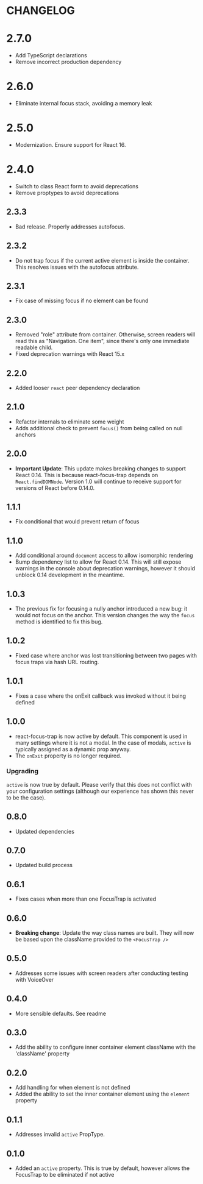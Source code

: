 # CHANGELOG

# 2.7.0

- Add TypeScript declarations
- Remove incorrect production dependency

# 2.6.0

- Eliminate internal focus stack, avoiding a memory leak

# 2.5.0

- Modernization. Ensure support for React 16.

# 2.4.0

- Switch to class React form to avoid deprecations
- Remove proptypes to avoid deprecations

## 2.3.3

- Bad release. Properly addresses autofocus.

## 2.3.2

- Do not trap focus if the current active element is inside the
  container. This resolves issues with the autofocus attribute.

## 2.3.1

- Fix case of missing focus if no element can be found

## 2.3.0

- Removed "role" attribute from container. Otherwise, screen readers
  will read this as "Navigation. One item", since there's only one
  immediate readable child.
- Fixed deprecation warnings with React 15.x

## 2.2.0

- Added looser `react` peer dependency declaration

## 2.1.0

- Refactor internals to eliminate some weight
- Adds additional check to prevent `focus()` from being called on null
  anchors

## 2.0.0

- **Important Update**: This update makes breaking changes to support
  React 0.14. This is because react-focus-trap depends on
  `React.findDOMNode`. Version 1.0 will continue to receive support
  for versions of React before 0.14.0.

## 1.1.1

- Fix conditional that would prevent return of focus

## 1.1.0

- Add conditional around `document` access to allow isomorphic rendering
- Bump dependency list to allow for React 0.14. This will still expose
  warnings in the console about deprecation warnings, however it
  should unblock 0.14 development in the meantime.

## 1.0.3

- The previous fix for focusing a nully anchor introduced a new bug:
  it would not focus on the anchor. This version changes the way
  the `focus` method is identified to fix this bug.

## 1.0.2

- Fixed case where anchor was lost transitioning between two pages
  with focus traps via hash URL routing.

## 1.0.1

- Fixes a case where the onExit callback was invoked without it being defined

## 1.0.0

- react-focus-trap is now active by default. This component is used in
  many settings where it is not a modal. In the case of modals,
  `active` is typically assigned as a dynamic prop anyway.
- The `onExit` property is no longer required.

### Upgrading

`active` is now true by default. Please verify that this does not
conflict with your configuration settings (although our experience has
shown this never to be the case).

## 0.8.0

- Updated dependencies

## 0.7.0

- Updated build process

## 0.6.1

- Fixes cases when more than one FocusTrap is activated

## 0.6.0

- **Breaking change**: Update the way class names are built. They will
  now be based upon the className provided to the `<FocusTrap />`

## 0.5.0

- Addresses some issues with screen readers after conducting testing
  with VoiceOver

## 0.4.0

- More sensible defaults. See readme

## 0.3.0

- Add the ability to configure inner container element className with
  the 'className' property

## 0.2.0

- Add handling for when element is not defined
- Added the ability to set the inner container element using the
  `element` property

## 0.1.1

- Addresses invalid `active` PropType.

## 0.1.0

- Added an `active` property. This is true by default, however allows
  the FocusTrap to be eliminated if not active
